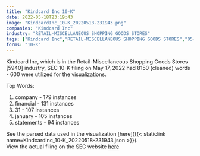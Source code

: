 ```yaml
---
title: "Kindcard Inc 10-K"
date: 2022-05-18T23:19:43
image: "KindcardInc_10-K_20220518-231943.png"
companies: "Kindcard Inc"
industry: "RETAIL-MISCELLANEOUS SHOPPING GOODS STORES"
tags: ["Kindcard Inc","RETAIL-MISCELLANEOUS SHOPPING GOODS STORES","05-17-2022","10-K"]
forms: "10-K"
---
```

Kindcard Inc, which is in the Retail-Miscellaneous Shopping Goods Stores [5940] industry, SEC 10-K filing on May 17, 2022 had 8150 (cleaned) words - 600 were utilized for the visualizations.

Top Words:
1. company - 179 instances
2. financial - 131 instances
3. 31 - 107 instances
4. january - 105 instances
5. statements - 94 instances


See the parsed data used in the visualization [here]({{< staticlink name=KindcardInc_10-K_20220518-231943.json >}}).  
View the actual filing on the SEC website [here](https://www.sec.gov/Archives/edgar/data/1696025/0001477932-22-003594.txt)